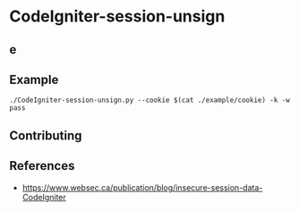 # CodeIgniter-session-unsign

## e

## Example

```angular2html
./CodeIgniter-session-unsign.py --cookie $(cat ./example/cookie) -k -w pass
```

## Contributing


## References
 - https://www.websec.ca/publication/blog/insecure-session-data-CodeIgniter
